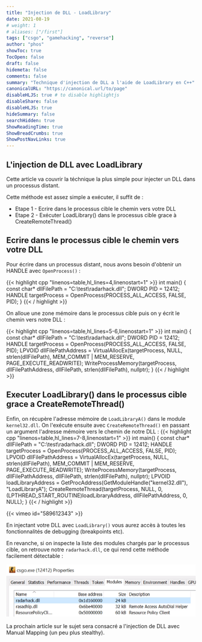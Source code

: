```yaml
---
title: "Injection de DLL - LoadLibrary"
date: 2021-08-19
# weight: 1
# aliases: ["/first"]
tags: ["csgo", "gamehacking", "reverse"]
author: "phos"
showToc: true
TocOpen: false
draft: false
hidemeta: false
comments: false
summary: "Technique d'injection de DLL a l'aide de LoadLibrary en C++"
canonicalURL: "https://canonical.url/to/page"
disableHLJS: true # to disable highlightjs
disableShare: false
disableHLJS: true
hideSummary: false
searchHidden: true
ShowReadingTime: true
ShowBreadCrumbs: true
ShowPostNavLinks: true
---
```


## L'injection de DLL avec LoadLibrary

Cette article va couvrir la téchnique la plus simple pour injecter un DLL dans un processus distant.

Cette méthode est assez simple a exécuter, il suffit de :
- Etape 1 - Ecrire dans le processus cible le chemin vers votre DLL
- Etape 2 - Exécuter LoadLibrary() dans le processus cible grace à CreateRemoteThread()

## Ecrire dans le processus cible le chemin vers votre DLL

Pour écrire dans un processus distant, nous avons besoin d'obtenir un HANDLE avec `OpenProcess()` :

{{< highlight cpp "linenos=table,hl_lines=4,linenostart=1" >}}
int main() {
    const char* dllFilePath = "C:\\test\\radarhack.dll";
    DWORD PID = 12412;
    HANDLE targetProcess = OpenProcess(PROCESS_ALL_ACCESS, FALSE, PID);
}
{{< / highlight >}}

On alloue une zone mémoire dans le processus cible puis on y écrit le chemin vers notre DLL :

{{< highlight cpp "linenos=table,hl_lines=5-6,linenostart=1" >}}
int main() {
    const char* dllFilePath = "C:\\test\\radarhack.dll";
    DWORD PID = 12412;
    HANDLE targetProcess = OpenProcess(PROCESS_ALL_ACCESS, FALSE, PID);
    LPVOID dllFilePathAddress = VirtualAllocEx(targetProcess, NULL, strlen(dllFilePath), MEM_COMMIT | MEM_RESERVE, PAGE_EXECUTE_READWRITE);
    WriteProcessMemory(targetProcess, dllFilePathAddress, dllFilePath, strlen(dllFilePath), nullptr);
}
{{< / highlight >}}

## Executer LoadLibrary() dans le processus cible grace a CreateRemoteThread()

Enfin, on récupère l'adresse mémoire de `LoadLibraryA()` dans le module `kernel32.dll`. On l'exécute ensuite avec `CreateRemoteThread()` en passant un argument l'adresse mémoire vers le chemin de notre DLL :
{{< highlight cpp "linenos=table,hl_lines=7-8,linenostart=1" >}}
int main() {
    const char* dllFilePath = "C:\\test\\radarhack.dll";
    DWORD PID = 12412;
    HANDLE targetProcess = OpenProcess(PROCESS_ALL_ACCESS, FALSE, PID);
    LPVOID dllFilePathAddress = VirtualAllocEx(targetProcess, NULL, strlen(dllFilePath), MEM_COMMIT | MEM_RESERVE, PAGE_EXECUTE_READWRITE);
    WriteProcessMemory(targetProcess, dllFilePathAddress, dllFilePath, strlen(dllFilePath), nullptr);
    LPVOID loadLibraryAddress = GetProcAddress(GetModuleHandle("kernel32.dll"), "LoadLibraryA");
    CreateRemoteThread(targetProcess, NULL, 0, (LPTHREAD_START_ROUTINE)loadLibraryAddress, dllFilePathAddress, 0, NULL);
}
{{< / highlight >}}

{{< vimeo id="589612343" >}}

En injectant votre DLL avec `LoadLibrary()` vous aurez accès à toutes les fonctionnalités de debugging (breakpoints etc). 

En revanche, si on inspecte la liste des modules chargés par le processus cible, on retrouve notre `radarhack.dll`, ce qui rend cette méthode facilement détectable :

![](2021-08-19-20-30-52.png#center)

La prochain article sur le sujet sera consacré a l'injection de DLL avec Manual Mapping (un peu plus stealthy).